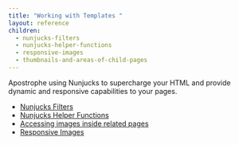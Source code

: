 ```yaml
---
title: "Working with Templates "
layout: reference
children:
  - nunjucks-filters
  - nunjucks-helper-functions
  - responsive-images
  - thumbnails-and-areas-of-child-pages
---
```


Apostrophe using Nunjucks to supercharge your HTML and provide dynamic and responsive capabilities to your pages.

* [Nunjucks Filters](tutorials/core-concepts/09-working-with-templates/nunjucks-filters.md)
* [Nunjucks Helper Functions](tutorials/core-concepts/09-working-with-templates/nunjucks-helper-functions.md) 
* [Accessing images inside related pages](tutorials/core-concepts/09-working-with-templates/thumbnails-and-areas-of-child-pages.md)
* [Responsive Images](tutorials/core-concepts/09-working-with-templates/responsive-images.md)